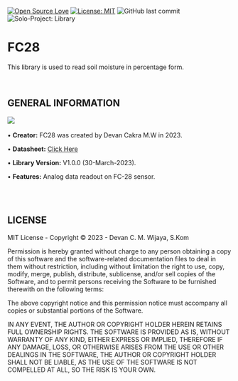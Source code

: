 [![Open Source Love](https://badges.frapsoft.com/os/v1/open-source.svg?style=flat)](https://github.com/ellerbrock/open-source-badges/)
[![License: MIT](https://img.shields.io/badge/License-MIT-blue.svg?logo=github&color=%23F7DF1E)](https://opensource.org/licenses/MIT)
![GitHub last commit](https://img.shields.io/github/last-commit/devancakra/FC28)
![Solo-Project: Library](https://img.shields.io/badge/Solo-%2DProject-%20Library%3A%20Soil%20Moisture-light.svg?style=flat&logo=arduino&logoColor=white&color=%23F7DF1E)

# FC28
This library is used to read soil moisture in percentage form.

<br/>

## GENERAL INFORMATION
<img src="https://github.com/devancakra/FC28/assets/54527592/33c2d095-6109-4f19-be3e-8827a362f84e"/><br/><br/>
• <strong>Creator:</strong> FC28 was created by Devan Cakra M.W in 2023.

• <strong>Datasheet:</strong> <a href="https://www.datasheethub.com/fc-28-soil-moisture-sensor-module/">Click Here</a>

• <strong>Library Version:</strong> V1.0.0 (30-March-2023).

• <strong>Features:</strong> Analog data readout on FC-28 sensor.

<br/><br/>

## LICENSE
MIT License - Copyright © 2023 - Devan C. M. Wijaya, S.Kom

Permission is hereby granted without charge to any person obtaining a copy of this software and the software-related documentation files to deal in them without restriction, including without limitation the right to use, copy, modify, merge, publish, distribute, sublicense, and/or sell copies of the Software, and to permit persons receiving the Software to be furnished therewith on the following terms:

The above copyright notice and this permission notice must accompany all copies or substantial portions of the Software.

IN ANY EVENT, THE AUTHOR OR COPYRIGHT HOLDER HEREIN RETAINS FULL OWNERSHIP RIGHTS. THE SOFTWARE IS PROVIDED AS IS, WITHOUT WARRANTY OF ANY KIND, EITHER EXPRESS OR IMPLIED, THEREFORE IF ANY DAMAGE, LOSS, OR OTHERWISE ARISES FROM THE USE OR OTHER DEALINGS IN THE SOFTWARE, THE AUTHOR OR COPYRIGHT HOLDER SHALL NOT BE LIABLE, AS THE USE OF THE SOFTWARE IS NOT COMPELLED AT ALL, SO THE RISK IS YOUR OWN.

